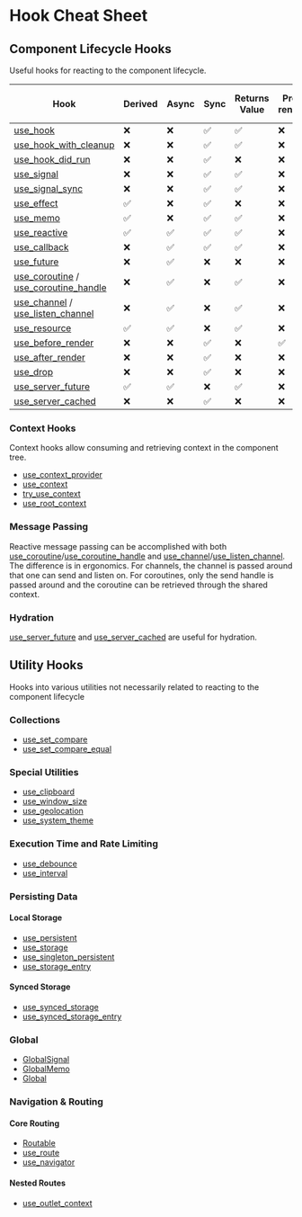 # Hook Cheat Sheet

## Component Lifecycle Hooks

Useful hooks for reacting to the component lifecycle.

| Hook                                     | Derived | Async | Sync | Returns Value | Pre-render | Render | Post-render | Effects First Render | Effects Subsequent Renders | On Unmount |
|------------------------------------------|----------|-------|------|---------------|------------|--------|-------------|----------------------|------------------------------|------------|
| [use_hook]                               | ❌       | ❌    | ✅   | ✅            | ❌         | ✅     | ❌          | ✅                  | ❌                           | ❌         |
| [use_hook_with_cleanup]                  | ❌       | ❌    | ✅   | ✅            | ❌         | ✅     | ❌          | ✅                  | ❌                           | ✅         |
| [use_hook_did_run]                       | ❌       | ❌    | ✅   | ❌            | ❌         | ❌     | ✅          | ✅                  | ✅                           | ❌         |
| [use_signal]                             | ❌       | ❌    | ✅   | ✅            | ❌         | ✅     | ❌          | ✅                  | ✅                           | ❌         |
| [use_signal_sync]                        | ❌       | ❌    | ✅   | ✅            | ❌         | ✅     | ❌          | ✅                  | ✅                           | ❌         |
| [use_effect]                             | ✅       | ❌    | ✅   | ❌            | ❌         | ❌     | ✅          | ✅                  | ✅                           | ❌         |
| [use_memo]                               | ✅       | ❌    | ✅   | ✅            | ❌         | ✅     | ❌          | ✅                  | ✅                           | ❌         |
| [use_reactive]                           | ✅       | ✅    | ✅   | ✅            | ❌         | ✅     | ❌          | ✅                  | ✅                           | ❌         |
| [use_callback]                           | ❌       | ✅    | ✅   | ✅            | ❌         | ✅     | ❌          | ✅                  | ✅                           | ❌         |
| [use_future]                             | ❌       | ✅    | ❌   | ❌            | ❌         | ✅     | ❌          | ✅                  | ❌                           | ❌         |
| [use_coroutine] / [use_coroutine_handle] | ❌       | ✅    | ❌   | ✅            | ❌         | ✅     | ❌          | ✅                  | ❌                           | ❌         |
| [use_channel] / [use_listen_channel]     | ❌       | ✅    | ❌   | ✅            | ❌         | ✅     | ❌          | ✅                  | ❌                           | ❌         |
| [use_resource]                           | ✅       | ✅    | ❌   | ✅            | ❌         | ✅     | ❌          | ✅                  | ✅                           | ❌         |
| [use_before_render]                      | ❌       | ❌    | ✅   | ❌            | ✅         | ❌     | ❌          | ❌                  | ✅                           | ❌         |
| [use_after_render]                       | ❌       | ❌    | ✅   | ❌            | ❌         | ❌     | ✅          | ✅                  | ✅                           | ❌         |
| [use_drop]                               | ❌       | ❌    | ✅   | ❌            | ❌         | ❌     | ❌          | ❌                  | ❌                           | ✅         |
| [use_server_future]                      | ✅       | ✅    | ❌   | ✅            | ❌         | ✅     | ❌          | ✅                  | ✅                           | ❌         |
| [use_server_cached]                      | ❌       | ❌    | ✅   | ❌            | ❌         | ✅     | ❌          | ✅                  | ❌                           | ❌         |


### Context Hooks

Context hooks allow consuming and retrieving context in the component tree.

* [use_context_provider](https://docs.rs/dioxus-hooks/latest/dioxus_hooks/fn.use_context_provider.html)
* [use_context](https://docs.rs/dioxus-hooks/latest/dioxus_hooks/fn.use_context.html)
* [try_use_context](https://docs.rs/dioxus-hooks/latest/dioxus_hooks/fn.try_use_context.html)
* [use_root_context](https://docs.rs/dioxus-hooks/latest/dioxus_hooks/fn.use_root_context.html)

### Message Passing
Reactive message passing can be accomplished with both [use_coroutine]/[use_coroutine_handle] and [use_channel]/[use_listen_channel]. The difference is in ergonomics. For channels, the channel is passed around that one can send and listen on. For coroutines, only the send handle is passed around and the coroutine can be retrieved through the shared context.

### Hydration

[use_server_future] and [use_server_cached] are useful for hydration.

## Utility Hooks

Hooks into various utilities not necessarily related to reacting to the component lifecycle

### Collections

* [use_set_compare](https://docs.rs/dioxus-hooks/latest/dioxus_hooks/fn.use_set_compare.html)
* [use_set_compare_equal](https://docs.rs/dioxus-hooks/latest/dioxus_hooks/fn.use_set_compare_equal.html)

### Special Utilities

* [use_clipboard](https://docs.rs/dioxus-sdk/latest/dioxus_sdk/clipboard/fn.use_clipboard.html)
* [use_window_size](https://docs.rs/dioxus-sdk/latest/dioxus_sdk/utils/window/fn.use_window_size.html)
* [use_geolocation](https://docs.rs/dioxus-sdk/latest/dioxus_sdk/geolocation/use_geolocation/fn.use_geolocation.html)
* [use_system_theme](https://docs.rs/dioxus-sdk/latest/dioxus_sdk/theme/fn.use_system_theme.html)

### Execution Time and Rate Limiting

* [use_debounce](https://docs.rs/dioxus-sdk/latest/dioxus_sdk/utils/timing/fn.use_debounce.html)
* [use_interval](https://docs.rs/dioxus-sdk/latest/dioxus_sdk/utils/timing/fn.use_interval.html)

### Persisting Data

#### Local Storage

* [use_persistent](https://docs.rs/dioxus-sdk/latest/dioxus_sdk/storage/fn.use_persistent.html)
* [use_storage](https://docs.rs/dioxus-sdk/latest/dioxus_sdk/storage/fn.use_storage.html)
* [use_singleton_persistent](https://docs.rs/dioxus-sdk/latest/dioxus_sdk/storage/fn.use_singleton_persistent.html)
* [use_storage_entry](https://docs.rs/dioxus-sdk/latest/dioxus_sdk/storage/fn.use_storage_entry.html)

#### Synced Storage

* [use_synced_storage](https://docs.rs/dioxus-sdk/latest/dioxus_sdk/storage/fn.use_synced_storage.html)
* [use_synced_storage_entry](https://docs.rs/dioxus-sdk/latest/dioxus_sdk/storage/fn.use_synced_storage_entry.html)

### Global

* [GlobalSignal](https://docs.rs/dioxus/latest/dioxus/prelude/type.GlobalSignal.html)
* [GlobalMemo](https://docs.rs/dioxus/latest/dioxus/prelude/type.GlobalMemo.html)
* [Global](https://docs.rs/dioxus/latest/dioxus/prelude/struct.Global.html)

### Navigation & Routing

#### Core Routing

* [Routable](https://docs.rs/dioxus/latest/dioxus/prelude/trait.Routable.html)
* [use_route](https://docs.rs/dioxus-router/latest/dioxus_router/hooks/fn.use_route.html)
* [use_navigator](https://docs.rs/dioxus-router/latest/dioxus_router/hooks/fn.use_navigator.html)

#### Nested Routes

* [use_outlet_context](https://docs.rs/dioxus-router/latest/dioxus_router/hooks/fn.use_outlet_context.html)


[use_hook]: https://docs.rs/dioxus/latest/dioxus/prelude/fn.use_hook.html
[use_hook_with_cleanup]: https://docs.rs/dioxus/latest/dioxus/prelude/fn.use_hook_with_cleanup.html
[use_hook_did_run]: https://docs.rs/dioxus/latest/dioxus/prelude/fn.use_hook_did_run.html
[use_signal]: https://docs.rs/dioxus-hooks/latest/dioxus_hooks/fn.use_signal.html
[use_signal_sync]: https://docs.rs/dioxus-hooks/latest/dioxus_hooks/fn.use_signal_sync.html
[use_effect]: https://docs.rs/dioxus-hooks/latest/dioxus_hooks/fn.use_effect.html
[use_memo]: https://docs.rs/dioxus-hooks/latest/dioxus_hooks/fn.use_memo.html
[use_reactive]: https://docs.rs/dioxus-hooks/latest/dioxus_hooks/fn.use_reactive.html
[use_callback]: https://docs.rs/dioxus-hooks/latest/dioxus_hooks/fn.use_callback.html
[use_future]: https://docs.rs/dioxus-hooks/latest/dioxus_hooks/fn.use_future.html
[use_server_future]: https://docs.rs/dioxus-fullstack/latest/dioxus_fullstack/prelude/fn.use_server_future.html
[use_server_cached]: https://docs.rs/dioxus/latest/dioxus/prelude/fn.use_server_cached.html
[use_coroutine]: https://docs.rs/dioxus-hooks/latest/dioxus_hooks/fn.use_coroutine.html
[use_coroutine_handle]: https://docs.rs/dioxus/latest/dioxus/prelude/fn.use_coroutine_handle.html
[use_channel]: https://docs.rs/dioxus-sdk/latest/dioxus_sdk/utils/channel/fn.use_channel.html
[use_listen_channel]: https://docs.rs/dioxus-sdk/latest/dioxus_sdk/utils/channel/fn.use_listen_channel.html
[use_resource]: https://docs.rs/dioxus-hooks/latest/dioxus_hooks/fn.use_resource.html
[use_before_render]: https://docs.rs/dioxus/latest/dioxus/prelude/fn.use_before_render.html
[use_after_render]: https://docs.rs/dioxus/latest/dioxus/prelude/fn.use_after_render.html
[use_drop]: https://docs.rs/dioxus/latest/dioxus/prelude/fn.use_drop.html